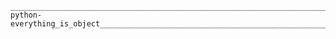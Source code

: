 	___________________________________________________________________________________________________________________________________________________________Alx___________________________________________________________________________________________________________________________________0x09-python-everything_is_object_________________________________________________________________________________________________________________________karimabr__________________________________________________________________________________________________________________________________________________________________________________________________________________________________________________
